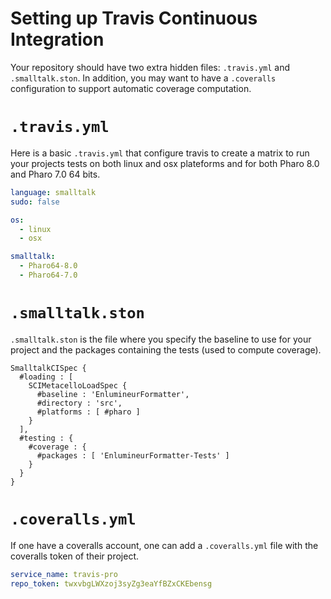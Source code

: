 # Setting up Travis Continuous Integration

Your repository should have two extra hidden files: `.travis.yml` and `.smalltalk.ston`.
In addition, you may want to have a `.coveralls` configuration to support automatic coverage computation.

# `.travis.yml`
Here is a basic `.travis.yml` that configure travis to create a matrix to run your projects tests on both linux and osx plateforms and for both Pharo 8.0 and Pharo 7.0 64 bits.

```yaml
language: smalltalk
sudo: false

os:
  - linux
  - osx

smalltalk:
  - Pharo64-8.0
  - Pharo64-7.0
```

# `.smalltalk.ston`
`.smalltalk.ston` is the file where you specify the baseline to use for your project and the packages containing the tests (used to compute coverage).

```
SmalltalkCISpec {
  #loading : [
    SCIMetacelloLoadSpec {
      #baseline : 'EnlumineurFormatter',
      #directory : 'src',
      #platforms : [ #pharo ]
    }
  ],
  #testing : {
    #coverage : {
      #packages : [ 'EnlumineurFormatter-Tests' ]
    }
  }
}
```

# `.coveralls.yml`
If one have a coveralls account, one can add a `.coveralls.yml` file with the coveralls token of their project.


```yaml
service_name: travis-pro
repo_token: twxvbgLWXzoj3syZg3eaYfBZxCKEbensg
```
